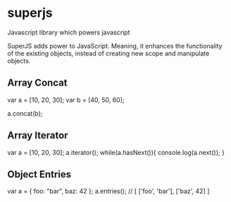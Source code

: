 # superjs
Javascript library which powers javascript

SuperJS adds power to JavaScript. Meaning, it enhances the functionality
 of the existing objects, instead of creating new scope and manipulate
 objects.

Array Concat
------------

var a = [10, 20, 30];
var b = [40, 50, 60];

a.concat(b);

Array Iterator
--------------

var a = [10, 20, 30];
a.iterator();
while(a.hasNext()){
    console.log(a.next());
}

Object Entries
--------------

var a = { foo: "bar", baz: 42 };
a.entries();    // [ ['foo', 'bar'], ['baz', 42] ]